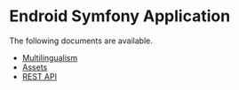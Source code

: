 # Endroid Symfony Application

The following documents are available.

- [Multilingualism](multilingualism.md)
- [Assets](assets.md)
- [REST API](rest-api.md)